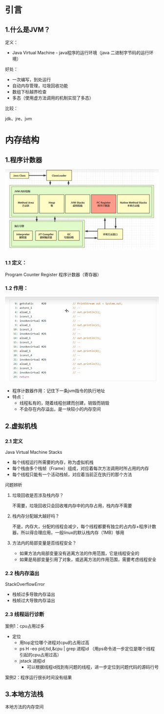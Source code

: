 # 引言

## 1.什么是JVM？

定义：

+ Java Virtual Machine - java程序的运行环境（java 二进制字节码的运行环境）

好处：

+ 一次编写，到处运行
+ 自动内存管理，垃圾回收功能
+ 数组下标越界检查  
+ 多态（使用虚方法调用的机制实现了多态）

比较：

jdk、jre、jvm



# 内存结构

## 1.程序计数器

![image-20230302194236691](img/image-20230302194236691.png)

### 1.1 定义：

Program Counter Register 程序计数器（寄存器）

### 1.2 作用：

![image-20230302194410094](img/image-20230302194410094.png)

+ 程序计数器作用：记住下一条jvm指令的执行地址 
+ 特点：
  + 线程私有的，随着线程创建而创建，销毁而销毁
  + 不会存在内存溢出，是一块较小的内存空间

## 2.虚拟机栈

### 2.1 定义

Java Virtual Machine Stacks

+ 每个线程运行所需要的内存，称为虚拟机栈
+ 每个栈由多个栈帧（Frame）组成，对应着每次方法调用时所占用的内存
+ 每个线程只能有一个活动栈帧，对应着当前正在执行的那个方法



问题辨析

1. 垃圾回收是否涉及栈内存？

   不需要，垃圾回收只会回收堆内存中的内存占用，栈内存不需要

2. 栈内存分配越大越好吗？

    不是，内存大，分配的线程会减少，每个线程都要有独立的占内存+程序计数器，所以得合理应用，一般linux的默认栈内存（1MB）够用

3. 方法内的局部变量是否线程安全？

   - 如果方法内局部变量没有逃离方法的作用范围，它是线程安全的
   - 如果是局部变量引用了对象，或逃离方法的作用范围，需要考虑线程安全

### 2.2 栈内存溢出

StackOverflowError

+ 栈帧过多导致内存溢出
+ 栈帧过大导致内存溢出

### 2.3 线程运行诊断

案例1：cpu占用过多

+ 定位
  + 用top定位哪个进程对cpu的占用过高
  + ps H -eo pid,tid,&cpu | grep 进程id （用ps命令进一步定位是哪个线程引起的cpu占用过高）
  + jstack 进程id
    + 可以根据线程id找到有问题的线程，进一步定位到问题代码的源码行号

案例2：程序运行很长时间没有结果

## 3.本地方法栈

本地方法的内存空间



